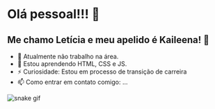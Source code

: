 <h1> Olá pessoal!!! 👋</h1>
<h2>Me chamo Letícia e meu apelido é Kaileena! 💖 </h2> 

- 🔭 Atualmente não trabalho na área.
- 🌱 Estou aprendendo HTML, CSS e JS.
- ⚡ Curiosidade: Estou em processo de transição de carreira
- 📫 Como entrar em contato comigo: ...

![snake gif](https://github.com/Leticia-Rossii/Leticia-Rossii/blob/output/github-contribution-grid-snake.svg)
